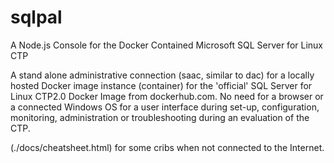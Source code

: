 # sqlpal
A Node.js Console for the Docker Contained Microsoft SQL Server for Linux CTP

A stand alone administrative connection (saac, similar to dac) for a locally
hosted Docker image instance (container) for the 'official' SQL Server for Linux
CTP2.0 Docker Image from dockerhub.com. No need for a browser or a connected
Windows OS for a user interface during set-up, configuration, monitoring,
administration or troubleshooting during an evaluation of the CTP.

(./docs/cheatsheet.html) for some cribs when not connected to the Internet.
